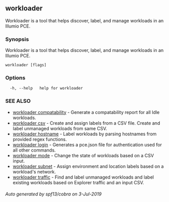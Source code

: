 ## workloader

Workloader is a tool that helps discover, label, and manage workloads in an Illumio PCE.

### Synopsis

Workloader is a tool that helps discover, label, and manage workloads in an Illumio PCE.

```
workloader [flags]
```

### Options

```
  -h, --help   help for workloader
```

### SEE ALSO

* [workloader compatability](doc/workloader_compatability.md)	 - Generate a compatability report for all Idle workloads.
* [workloader csv](doc/workloader_csv.md)	 - Create and assign labels from a CSV file. Create and label unmanaged workloads from same CSV.
* [workloader hostname](doc/workloader_hostname.md)	 - Label workloads by parsing hostnames from provided regex functions.
* [workloader login](doc/workloader_login.md)	 - Generates a pce.json file for authentication used for all other commands.
* [workloader mode](doc/workloader_mode.md)	 - Change the state of workloads based on a CSV input.
* [workloader subnet](doc/workloader_subnet.md)	 - Assign environment and location labels based on a workload's network.
* [workloader traffic](doc/workloader_traffic.md)	 - Find and label unmanaged workloads and label existing workloads based on Explorer traffic and an input CSV.

###### Auto generated by spf13/cobra on 3-Jul-2019